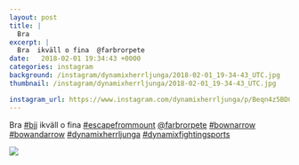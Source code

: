 ```yaml
---
layout: post
title: |
  Bra 
excerpt: |
  Bra  ikväll o fina  @farbrorpete    
date:   2018-02-01 19:34:43 +0000
categories: instagram
background: /instagram/dynamixherrljunga/2018-02-01_19-34-43_UTC.jpg
thumbnail: /instagram/dynamixherrljunga/2018-02-01_19-34-43_UTC.jpg

instagram_url: https://www.instagram.com/dynamixherrljunga/p/Beqn4z5BDCU
---
```

Bra [#bjj](https://www.instagram.com/explore/tags/bjj/) ikväll o fina [#escapefrommount](https://www.instagram.com/explore/tags/escapefrommount/) [@farbrorpete](https://www.instagram.com/farbrorpete/) [#bownarrow](https://www.instagram.com/explore/tags/bownarrow/) [#bowandarrow](https://www.instagram.com/explore/tags/bowandarrow/) [#dynamixherrljunga](https://www.instagram.com/explore/tags/dynamixherrljunga/) [#dynamixfightingsports](https://www.instagram.com/explore/tags/dynamixfightingsports/)



<img src='/www-dynamix-herrljunga/instagram/dynamixherrljunga/2018-02-01_19-34-43_UTC.jpg' class='img-fluid' />
